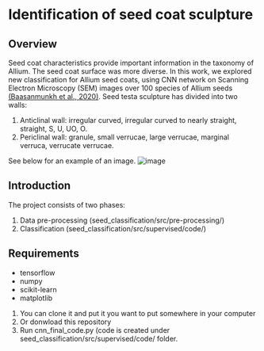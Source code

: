 # Identification of seed coat sculpture 
## Overview 

Seed coat characteristics provide important information in the taxonomy of Allium. The seed coat surface was more diverse. In this work, we explored new classification for Allium seed coats, using CNN network on Scanning Electron Microscopy (SEM) images over 100 species of Allium seeds [(Baasanmunkh et al., 2020)](https://www.mdpi.com/2223-7747/9/9/1239). Seed testa sculpture has divided into two walls: 
1. Anticlinal wall: irregular curved, irregular curved to nearly straight, straight, S, U, UO, O.
2. Periclinal wall: granule, small verrucae, large verrucae, marginal verruca, verrucate verrucae. 

See below for an example of an image.
![image](https://user-images.githubusercontent.com/54767234/189870665-c7356f95-8899-4c4a-ae1a-1c65bde64df5.png)

## Introduction
The project consists of two phases: 
1. Data pre-processing (seed_classification/src/pre-processing/)
2. Classification      (seed_classification/src/supervised/code/)

## Requirements
- tensorflow
- numpy
- scikit-learn
- matplotlib

1. You can clone it and put it you want to put somewhere in your computer
2. Or donwload this repository
3. Run cnn_final_code.py (code is created under seed_classification/src/supervised/code/ folder.

